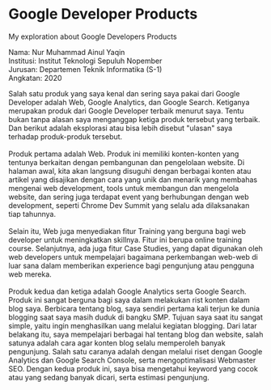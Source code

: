 # Google Developer Products
My exploration about Google Developers Products

Nama: Nur Muhammad Ainul Yaqin <br/>
Institusi: Institut Teknologi Sepuluh Nopember <br/>
Jurusan: Departemen Teknik Informatika (S-1) <br/>
Angkatan: 2020 <br/>

Salah satu produk yang saya kenal dan sering saya pakai dari Google Developer adalah Web, Google Analytics, dan Google Search. Ketiganya merupakan produk dari Google Developer terbaik menurut saya. Tentu bukan tanpa alasan saya menganggap ketiga produk tersebut yang terbaik. Dan berikut adalah eksplorasi atau bisa lebih disebut "ulasan" saya terhadap produk-produk tersebut.
<br/><br/>
Produk pertama adalah Web. Produk ini memiliki konten-konten yang tentunya berkaitan dengan pembangunan dan pengelolaan website. Di halaman awal, kita akan langsung disuguhi dengan berbagai konten atau artikel yang disajikan dengan cara yang unik dan menarik yang membahas mengenai web development, tools untuk membangun dan mengelola website, dan sering juga terdapat event yang berhubungan dengan web development, seperti Chrome Dev Summit yang selalu ada dilaksanakan tiap tahunnya.  
<br/>
Selain itu, Web juga menyediakan fitur Training yang berguna bagi web developer untuk meningkatkan skillnya. Fitur ini berupa online training course. Selanjutnya, ada juga fitur Case Studies, yang dapat digunakan oleh web developers untuk mempelajari bagaimana perkembangan web-web di luar sana dalam memberikan experience bagi pengunjung atau pengguna web mereka.
<br/><br/>
Produk kedua dan ketiga adalah Google Analytics serta Google Search. Produk ini sangat berguna bagi saya dalam melakukan rist konten dalam blog saya. Berbicara tentang blog, saya sendiri pertama kali terjun ke dunia blogging saat saya masih duduk di bangku SMP. Tujuan saya saat itu sangat simple, yaitu ingin menghasilkan uang melalui kegiatan blogging. Dari latar belakang itu, saya mempelajari berbagai hal tentang blog dan website, salah satunya adalah cara agar konten blog selalu memperoleh banyak pengunjung. Salah satu caranya adalah dengan melalui riset dengan Google Analytics dan Google Search Console, serta mengoptimalisasi Webmaster SEO. Dengan kedua produk ini, saya bisa mengetahui keyword yang cocok atau yang sedang banyak dicari, serta estimasi pengunjung.
<br/>
